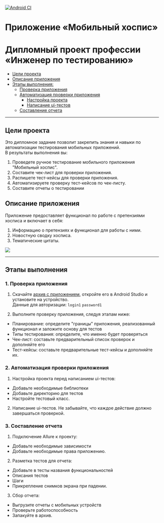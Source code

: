 [![Android CI](https://github.com/ivan3035789/MobileHospise/actions/workflows/android.yml/badge.svg)](https://github.com/ivan3035789/MobileHospise/actions/workflows/android.yml)

# Приложение «Мобильный хоспис»

# Дипломный проект профессии «Инженер по тестированию»

* [Цели проекта](#цели-проекта)
* [Описание приложения](#описание-приложения)
* [Этапы выполнения:](#этапы-выполнения)
    * [Проверка приложения](#проверка-приложения)
    * [Автоматизация проверки приложения](#автоматизация-проверки-приложения)
        * [Настройка проекта](#настройка-проекта)
        * [Написание ui-тестов](#написание-ui-тестов)
    * [Составление отчета](#составление-отчета)

---

## Цели проекта

Это дипломное задание позволит закрепить знания и навыки по автоматизации тестирования мобильных приложений.   
В результаты выполнения вы:
1. Проведете ручное тестирование мобильного приложения "Мобильный хоспис".
2. Составите чек-лист для проверки приложения.
3. Распишете тест-кейсы для проверки приложения.
4. Автоматизируете проверку тест-кейсов по чек-листу.
5. Составите отчеты о тестировании


## Описание приложения

Приложение предоставляет функционал по работе с претензиями хосписа и включает в себя:
1. Информацию о претензиях и функционал для работы с ними.
2. Новостную сводку хосписа.
3. Тематические цитаты.

![](pic/app.png)



---

## Этапы выполнения

### 1. Проверка приложения

1. Скачайте [архив с приложением](fmh-android.zip), откройте его в Android Studio и установите на устройство.   
Данные для авторизации:
`login1`
`password1`

2. Выполните проверку приложения, следуя этапам ниже: 
- Планирование: определите "границы" приложения, реализованный функционал и заложите основу для тестов
- Типы тестирования: определите, что именно будет проверяться
- Чек-лист: составьте предварительный список проверок и дополняйте его
- Тест-кейсы: составьте предварительные тест-кейсы и дополняйте их. 

### 2. Автоматизация проверки приложения

1. Настройка проекта перед написанием ui-тестов:
- Добавьте необходимые библиотеки  
- Добавьте директорию для тестов    
- Настройте тестовый класс.

2. Написание ui-тестов.
Не забывайте, что каждое действие должно завершаться проверкой.

### 3. Составление отчета

1. Подключение Allure к проекту:
- Добавьте необходимые зависимости 
- Добавьте необходимые права приложению.

2. Разметка тестов для отчета:
- Добавьте в тесты названия функциональностей 
- Описания тестов 
- Шаги   
- Прикрепление снимков экрана при падении.

3. Сбор отчета:
- Выгрузите отчеты с мобильных устройств  
- Проверьте работоспособность  
- Запакуйте в архив.
